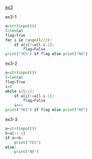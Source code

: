 [ex3](https://eeclass.nthu.edu.tw/homework/report/698322/?ajaxAuth=fafe23457ac9f74ab7ce814e7fed6edc)

ex3-1
```py
a=str(input())
l=len(a)
flag=True
for i in range(l//2):
    if a[i]!=a[l-i-1]:
        flag=False
print("YES") if flag else print("NO")
```

ex3-2
```py
a=str(input())
l=len(a)
flag=True
i=0
while i<l//2:
    if a[i]!=a[l-i-1]:
        flag=False
    i+=1
print("YES") if flag else print("NO")
```

ex3-3
```py
a=str(input())
b=a[::-1]
if a==b:
    print("YES")
else:
    print("NO")
```
